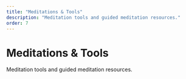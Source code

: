 ```yaml
---
title: "Meditations & Tools"
description: "Meditation tools and guided meditation resources."
order: 7
---
```


# Meditations & Tools

Meditation tools and guided meditation resources.